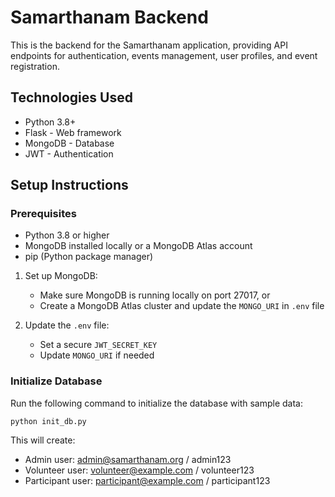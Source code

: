 # Samarthanam Backend

This is the backend for the Samarthanam application, providing API endpoints for authentication, events management, user profiles, and event registration.

## Technologies Used

- Python 3.8+
- Flask - Web framework
- MongoDB - Database
- JWT - Authentication

## Setup Instructions

### Prerequisites

- Python 3.8 or higher
- MongoDB installed locally or a MongoDB Atlas account
- pip (Python package manager)

1. Set up MongoDB:
   - Make sure MongoDB is running locally on port 27017, or
   - Create a MongoDB Atlas cluster and update the `MONGO_URI` in `.env` file

2. Update the `.env` file:
   - Set a secure `JWT_SECRET_KEY`
   - Update `MONGO_URI` if needed

### Initialize Database

Run the following command to initialize the database with sample data:

```
python init_db.py
```

This will create:
- Admin user: admin@samarthanam.org / admin123
- Volunteer user: volunteer@example.com / volunteer123
- Participant user: participant@example.com / participant123
